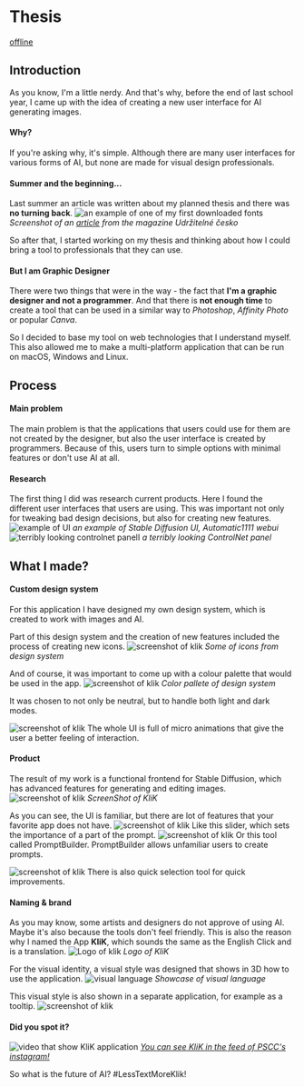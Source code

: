 # Thesis

[offline](presentation/myThesis.pdf)

## Introduction
As you know, I'm a little nerdy. And that's why, before the end of last school year, I came up with the idea of creating a new user interface for AI generating images.

#### Why?
If you're asking why, it's simple. Although there are many user interfaces for various forms of AI, but none are made for visual design professionals.

#### Summer and the beginning...
Last summer an article was written about my planned thesis and there was **no turning back**.
![an example of one of my first downloaded fonts](images/udrzitelnecesko.png)
*Screenshot of an [article](https://readymag.website/udrzitelnecesko/4373984/4/) from the magazine Udržitelné česko*

So after that, I started working on my thesis and thinking about how I could bring a tool to professionals that they can use.

#### But I am Graphic Designer
There were two things that were in the way - the fact that **I'm a graphic designer and not a programmer**. And that there is **not enough time** to create a tool that can be used in a similar way to *Photoshop*, *Affinity Photo* or popular *Canva*.

So I decided to base my tool on web technologies that I understand myself. This also allowed me to make a multi-platform application that can be run on macOS, Windows and Linux.

## Process
#### Main problem
The main problem is that the applications that users could use for them are not created by the designer, but also the user interface is created by programmers. Because of this, users turn to simple options with minimal features or don't use AI at all.
#### Research
The first thing I did was research current products. Here I found the different user interfaces that users are using.
This was important not only for tweaking bad design decisions, but also for creating new features.
![example of UI](images/clip.jpg)
*an example of Stable Diffusion UI, Automatic1111 webui*
![terribly looking controlnet panelI](images/controlnet.jpg)
*a terribly looking ControlNet panel*

## What I made?

#### Custom design system
For this application I have designed my own design system, which is created to work with images and AI.

Part of this design system and the creation of new features included the process of creating new icons.
![screenshot of klik](images/KliK_designSystem_glyphs.png)
*Some of icons from design system*

And of course, it was important to come up with a colour palette that would be used in the app.
![screenshot of klik](images/KliK_designSystem_barevnost2.png)
*Color pallete of design system*

It was chosen to not only be neutral, but to handle both light and dark modes.

![screenshot of klik](images/microanimation.png)
The whole UI is full of micro animations that give the user a better feeling of interaction.

#### Product
The result of my work is a functional frontend for Stable Diffusion, which has advanced features for generating and editing images.
![screenshot of klik](images/styly.png)
*ScreenShot of KliK*

As you can see, the UI is familiar, but there are lot of features that your favorite app does not have.
![screenshot of klik](images/importance.png)
Like this slider, which sets the importance of a part of the prompt.
![screenshot of klik](images/promptbuilder.png)
Or this tool called PromptBuilder. PromptBuilder allows unfamiliar users to create prompts. 

![screenshot of klik](images/Novy_selection.jpg)
There is also quick selection tool for quick improvements.
#### Naming & brand
As you may know, some artists and designers do not approve of using AI. Maybe it's also because the tools don't feel friendly. This is also the reason why I named the App **KliK**, which sounds the same as the English Click and is a translation.
![Logo of klik](images/KliK_logo.png)
*Logo of KliK*

For the visual identity, a visual style was designed that shows in 3D how to use the application.
![visual language](images/3DRender_01.jpg)
*Showcase of visual language*

This visual style is also shown in a separate application, for example as a tooltip.
![screenshot of klik](images/popisky.jpg)
#### Did you spot it?
![video that show KliK application](images/klik_AI-lab.png)
*[You can see KliK in the feed of PSCC's instagram!](https://www.instagram.com/p/C522Z7LI3-U/)*

So what is the future of AI? #LessTextMoreKlik!